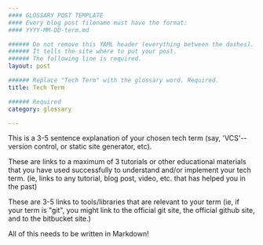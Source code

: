 ```yaml
---
#### GLOSSARY POST TEMPLATE
#### Every blog post filename must have the format: 
#### YYYY-MM-DD-term.md

###### Do not remove this YAML header (everything between the dashes). 
###### It tells the site where to put your post.
###### The following line is required. 
layout: post

###### Replace "Tech Term" with the glossary word. Required.
title: Tech Term

###### Required
category: glossary

---
```


This is a 3-5 sentence explanation of your chosen tech term (say, 'VCS'--version control, or static site generator, etc).

These are links to a maximum of 3 tutorials or other educational materials that you have used successfully to understand and/or implement your tech term. (ie, links to any tutorial, blog post, video, etc. that has helped you in the past)

These are 3-5 links to tools/libraries that are relevant to your term (ie, if your term is "git", you might link to the official git site, the official github site, and to the bitbucket site.)

All of this needs to be written in Markdown!